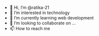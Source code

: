 - 👋 Hi, I’m @ratika-21
- 👀 I’m interested in technology
- 🌱 I’m currently learning web development
- 💞️ I’m looking to collaborate on ...
- 📫 How to reach me 

<!---
ratika-21/ratika-21 is a ✨ special ✨ repository because its `README.md` (this file) appears on your GitHub profile.
You can click the Preview link to take a look at your changes.
--->

